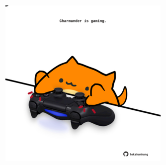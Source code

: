 <!-- built at 12/12/2024, 10:00:47 UTC -->
<p align="center">
  <img width="500" height="500" src="./ReadmeImage.svg">
</p>
